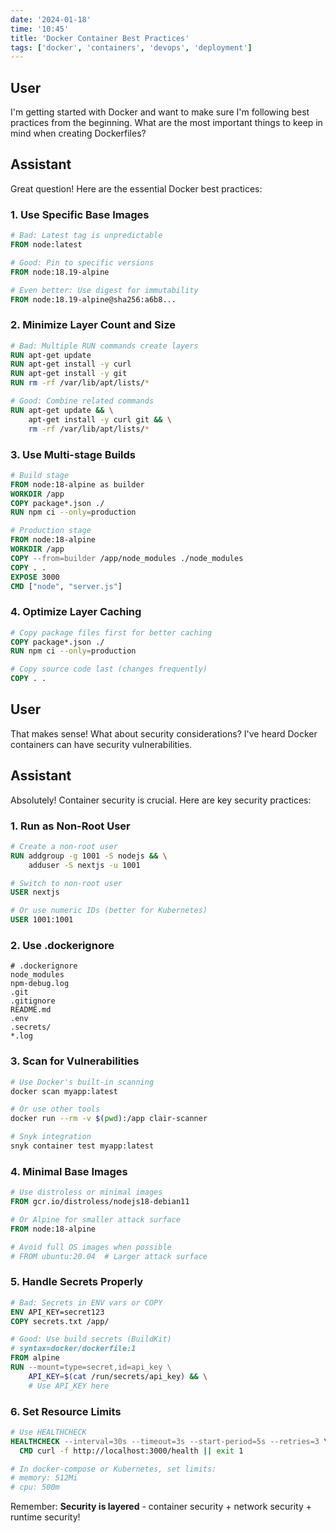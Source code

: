 ```yaml
---
date: '2024-01-18'
time: '10:45'
title: 'Docker Container Best Practices'
tags: ['docker', 'containers', 'devops', 'deployment']
---
```


## User

I'm getting started with Docker and want to make sure I'm following best practices from the beginning. What are the most important things to keep in mind when creating Dockerfiles?

## Assistant

Great question! Here are the essential Docker best practices:

### 1. Use Specific Base Images

```dockerfile
# Bad: Latest tag is unpredictable
FROM node:latest

# Good: Pin to specific versions
FROM node:18.19-alpine

# Even better: Use digest for immutability
FROM node:18.19-alpine@sha256:a6b8...
```

### 2. Minimize Layer Count and Size

```dockerfile
# Bad: Multiple RUN commands create layers
RUN apt-get update
RUN apt-get install -y curl
RUN apt-get install -y git
RUN rm -rf /var/lib/apt/lists/*

# Good: Combine related commands
RUN apt-get update && \
    apt-get install -y curl git && \
    rm -rf /var/lib/apt/lists/*
```

### 3. Use Multi-stage Builds

```dockerfile
# Build stage
FROM node:18-alpine as builder
WORKDIR /app
COPY package*.json ./
RUN npm ci --only=production

# Production stage
FROM node:18-alpine
WORKDIR /app
COPY --from=builder /app/node_modules ./node_modules
COPY . .
EXPOSE 3000
CMD ["node", "server.js"]
```

### 4. Optimize Layer Caching

```dockerfile
# Copy package files first for better caching
COPY package*.json ./
RUN npm ci --only=production

# Copy source code last (changes frequently)
COPY . .
```

## User

That makes sense! What about security considerations? I've heard Docker containers can have security vulnerabilities.

## Assistant

Absolutely! Container security is crucial. Here are key security practices:

### 1. Run as Non-Root User

```dockerfile
# Create a non-root user
RUN addgroup -g 1001 -S nodejs && \
    adduser -S nextjs -u 1001

# Switch to non-root user
USER nextjs

# Or use numeric IDs (better for Kubernetes)
USER 1001:1001
```

### 2. Use .dockerignore

```dockerignore
# .dockerignore
node_modules
npm-debug.log
.git
.gitignore
README.md
.env
.secrets/
*.log
```

### 3. Scan for Vulnerabilities

```bash
# Use Docker's built-in scanning
docker scan myapp:latest

# Or use other tools
docker run --rm -v $(pwd):/app clair-scanner

# Snyk integration
snyk container test myapp:latest
```

### 4. Minimal Base Images

```dockerfile
# Use distroless or minimal images
FROM gcr.io/distroless/nodejs18-debian11

# Or Alpine for smaller attack surface
FROM node:18-alpine

# Avoid full OS images when possible
# FROM ubuntu:20.04  # Larger attack surface
```

### 5. Handle Secrets Properly

```dockerfile
# Bad: Secrets in ENV vars or COPY
ENV API_KEY=secret123
COPY secrets.txt /app/

# Good: Use build secrets (BuildKit)
# syntax=docker/dockerfile:1
FROM alpine
RUN --mount=type=secret,id=api_key \
    API_KEY=$(cat /run/secrets/api_key) && \
    # Use API_KEY here
```

### 6. Set Resource Limits

```dockerfile
# Use HEALTHCHECK
HEALTHCHECK --interval=30s --timeout=3s --start-period=5s --retries=3 \
  CMD curl -f http://localhost:3000/health || exit 1

# In docker-compose or Kubernetes, set limits:
# memory: 512Mi
# cpu: 500m
```

Remember: **Security is layered** - container security + network security + runtime security!
